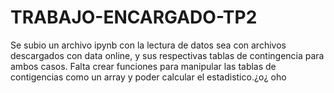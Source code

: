 # TRABAJO-ENCARGADO-TP2
Se subio un archivo ipynb con la lectura de datos sea con archivos descargados con data online, y sus respectivas tablas de contingencia 
para ambos casos.
Falta crear funciones para manipular las tablas de contigencias como un array y poder calcular el estadistico.¿o¿
oho
